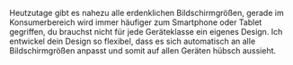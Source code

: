 Heutzutage gibt es nahezu alle erdenklichen Bildschirmgrößen, gerade im Konsumerbereich wird immer häufiger zum Smartphone oder Tablet gegriffen, du brauchst nicht für jede Geräteklasse ein eigenes Design. Ich entwickel dein Design so flexibel, dass es sich automatisch an alle Bildschirmgrößen anpasst und somit auf allen Geräten hübsch aussieht.